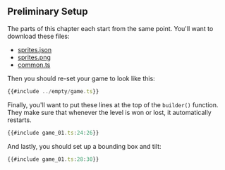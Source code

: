 ## Preliminary Setup

The parts of this chapter each start from the same point.  You'll want to
download these files:

- [sprites.json](../assets/sprites.json)
- [sprites.png](../assets/sprites.png)
- [common.ts](./common.ts)

Then you should re-set your game to look like this:

```typescript
{{#include ../empty/game.ts}}
```

Finally, you'll want to put these lines at the top of the `builder()` function.
They make sure that whenever the level is won or lost, it automatically
restarts.

```typescript
{{#include game_01.ts:24:26}}
```

And lastly, you should set up a bounding box and tilt:

```typescript
{{#include game_01.ts:28:30}}
```
